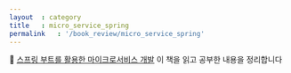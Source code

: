 ```yaml
---
layout  : category
title   : micro_service_spring
permalink   : '/book_review/micro_service_spring'
---
```


📖 [스프링 부트를 활용한 마이크로서비스 개발](http://www.yes24.com/Product/Goods/70776653)
이 책을 읽고 공부한 내용을 정리합니다
